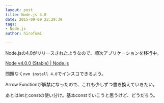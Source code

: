 ```yaml
---
layout: post
title: Node.js 4.0
date: 2015-09-09 22:29:39
tags:
- Node.js
author: hirofumi

---
```

Node.jsの4.0がリリースされたようなので、順次アプリケーションを移行中。

[Node v4.0.0 (Stable) | Node.js](https://nodejs.org/en/blog/release/v4.0.0/)

問題なく`nvm install 4.0`でインスコできるよう。

Arrow Functionが解禁になったので、これも少しずつ書き換えていきたい。

あとはletとconstの使い分け。基本constでいこうと思うけど、どうだろう。